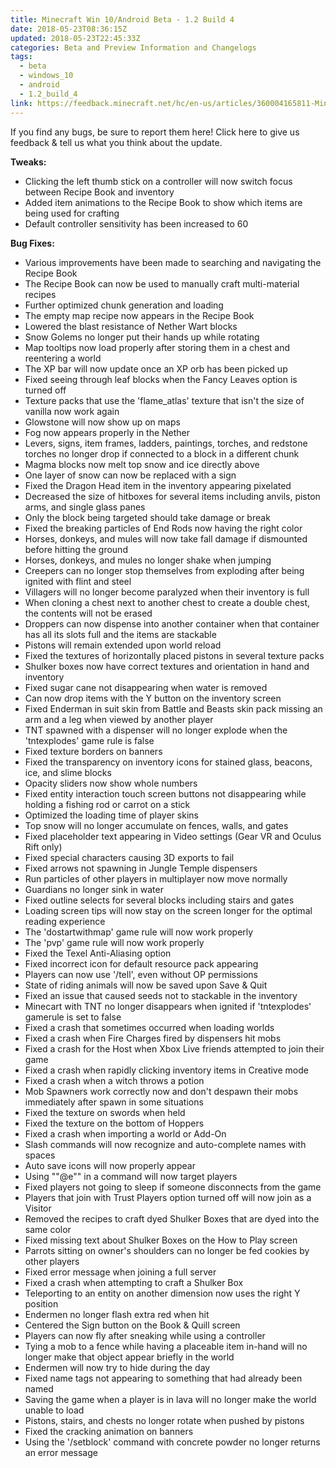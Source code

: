 ```yaml
---
title: Minecraft Win 10/Android Beta - 1.2 Build 4
date: 2018-05-23T08:36:15Z
updated: 2018-05-23T22:45:33Z
categories: Beta and Preview Information and Changelogs
tags:
  - beta
  - windows_10
  - android
  - 1.2_build_4
link: https://feedback.minecraft.net/hc/en-us/articles/360004165811-Minecraft-Win-10-Android-Beta-1-2-Build-4
---
```


If you find any bugs, be sure to report them here! Click here to give us feedback & tell us what you think about the update.  
  

**Tweaks:**

- Clicking the left thumb stick on a controller will now switch focus between Recipe Book and inventory
- Added item animations to the Recipe Book to show which items are being used for crafting
- Default controller sensitivity has been increased to 60

  
**Bug Fixes:**

- Various improvements have been made to searching and navigating the Recipe Book
- The Recipe Book can now be used to manually craft multi-material recipes
- Further optimized chunk generation and loading
- The empty map recipe now appears in the Recipe Book
- Lowered the blast resistance of Nether Wart blocks
- Snow Golems no longer put their hands up while rotating
- Map tooltips now load properly after storing them in a chest and reentering a world
- The XP bar will now update once an XP orb has been picked up
- Fixed seeing through leaf blocks when the Fancy Leaves option is turned off
- Texture packs that use the 'flame_atlas' texture that isn't the size of vanilla now work again
- Glowstone will now show up on maps
- Fog now appears properly in the Nether
- Levers, signs, item frames, ladders, paintings, torches, and redstone torches no longer drop if connected to a block in a different chunk
- Magma blocks now melt top snow and ice directly above
- One layer of snow can now be replaced with a sign
- Fixed the Dragon Head item in the inventory appearing pixelated
- Decreased the size of hitboxes for several items including anvils, piston arms, and single glass panes
- Only the block being targeted should take damage or break
- Fixed the breaking particles of End Rods now having the right color
- Horses, donkeys, and mules will now take fall damage if dismounted before hitting the ground
- Horses, donkeys, and mules no longer shake when jumping
- Creepers can no longer stop themselves from exploding after being ignited with flint and steel
- Villagers will no longer become paralyzed when their inventory is full
- When cloning a chest next to another chest to create a double chest, the contents will not be erased
- Droppers can now dispense into another container when that container has all its slots full and the items are stackable
- Pistons will remain extended upon world reload
- Fixed the textures of horizontally placed pistons in several texture packs
- Shulker boxes now have correct textures and orientation in hand and inventory
- Fixed sugar cane not disappearing when water is removed
- Can now drop items with the Y button on the inventory screen
- Fixed Enderman in suit skin from Battle and Beasts skin pack missing an arm and a leg when viewed by another player
- TNT spawned with a dispenser will no longer explode when the 'tntexplodes' game rule is false
- Fixed texture borders on banners
- Fixed the transparency on inventory icons for stained glass, beacons, ice, and slime blocks
- Opacity sliders now show whole numbers
- Fixed entity interaction touch screen buttons not disappearing while holding a fishing rod or carrot on a stick
- Optimized the loading time of player skins
- Top snow will no longer accumulate on fences, walls, and gates
- Fixed placeholder text appearing in Video settings (Gear VR and Oculus Rift only)
- Fixed special characters causing 3D exports to fail
- Fixed arrows not spawning in Jungle Temple dispensers
- Run particles of other players in multiplayer now move normally
- Guardians no longer sink in water
- Fixed outline selects for several blocks including stairs and gates
- Loading screen tips will now stay on the screen longer for the optimal reading experience
- The 'dostartwithmap' game rule will now work properly
- The 'pvp' game rule will now work properly
- Fixed the Texel Anti-Aliasing option
- Fixed incorrect icon for default resource pack appearing
- Players can now use '/tell', even without OP permissions
- State of riding animals will now be saved upon Save & Quit
- Fixed an issue that caused seeds not to stackable in the inventory
- Minecart with TNT no longer disappears when ignited if 'tntexplodes' gamerule is set to false
- Fixed a crash that sometimes occurred when loading worlds
- Fixed a crash when Fire Charges fired by dispensers hit mobs
- Fixed a crash for the Host when Xbox Live friends attempted to join their game
- Fixed a crash when rapidly clicking inventory items in Creative mode
- Fixed a crash when a witch throws a potion
- Mob Spawners work correctly now and don't despawn their mobs immediately after spawn in some situations
- Fixed the texture on swords when held
- Fixed the texture on the bottom of Hoppers
- Fixed a crash when importing a world or Add-On
- Slash commands will now recognize and auto-complete names with spaces
- Auto save icons will now properly appear
- Using ""@e"" in a command will now target players
- Fixed players not going to sleep if someone disconnects from the game
- Players that join with Trust Players option turned off will now join as a Visitor
- Removed the recipes to craft dyed Shulker Boxes that are dyed into the same color
- Fixed missing text about Shulker Boxes on the How to Play screen
- Parrots sitting on owner's shoulders can no longer be fed cookies by other players
- Fixed error message when joining a full server
- Fixed a crash when attempting to craft a Shulker Box
- Teleporting to an entity on another dimension now uses the right Y position
- Endermen no longer flash extra red when hit
- Centered the Sign button on the Book & Quill screen
- Players can now fly after sneaking while using a controller
- Tying a mob to a fence while having a placeable item in-hand will no longer make that object appear briefly in the world
- Endermen will now try to hide during the day
- Fixed name tags not appearing to something that had already been named
- Saving the game when a player is in lava will no longer make the world unable to load
- Pistons, stairs, and chests no longer rotate when pushed by pistons
- Fixed the cracking animation on banners
- Using the '/setblock' command with concrete powder no longer returns an error message
